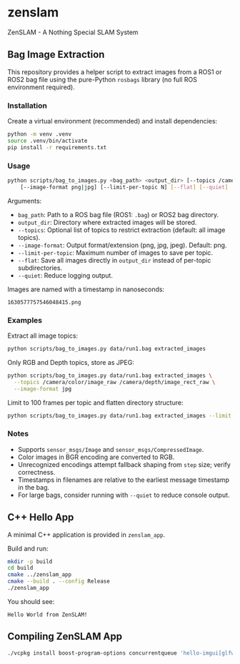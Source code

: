 # zenslam
ZenSLAM - A Nothing Special SLAM System

## Bag Image Extraction

This repository provides a helper script to extract images from a ROS1 or ROS2 bag
file using the pure-Python `rosbags` library (no full ROS environment required).

### Installation

Create a virtual environment (recommended) and install dependencies:

```bash
python -m venv .venv
source .venv/bin/activate
pip install -r requirements.txt
```

### Usage

```bash
python scripts/bag_to_images.py <bag_path> <output_dir> [--topics /camera/color/image_raw ...] \
    [--image-format png|jpg] [--limit-per-topic N] [--flat] [--quiet]
```

Arguments:

* `bag_path`: Path to a ROS bag file (ROS1: `.bag`) or ROS2 bag directory.
* `output_dir`: Directory where extracted images will be stored.
* `--topics`: Optional list of topics to restrict extraction (default: all image topics).
* `--image-format`: Output format/extension (png, jpg, jpeg). Default: png.
* `--limit-per-topic`: Maximum number of images to save per topic.
* `--flat`: Save all images directly in `output_dir` instead of per-topic subdirectories.
* `--quiet`: Reduce logging output.

Images are named with a timestamp in nanoseconds:

```
1630577757546048415.png
```

### Examples

Extract all image topics:

```bash
python scripts/bag_to_images.py data/run1.bag extracted_images
```

Only RGB and Depth topics, store as JPEG:

```bash
python scripts/bag_to_images.py data/run1.bag extracted_images \
  --topics /camera/color/image_raw /camera/depth/image_rect_raw \
  --image-format jpg
```

Limit to 100 frames per topic and flatten directory structure:

```bash
python scripts/bag_to_images.py data/run1.bag extracted_images --limit-per-topic 100 --flat
```

### Notes

* Supports `sensor_msgs/Image` and `sensor_msgs/CompressedImage`.
* Color images in BGR encoding are converted to RGB.
* Unrecognized encodings attempt fallback shaping from `step` size; verify correctness.
* Timestamps in filenames are relative to the earliest message timestamp in the bag.
* For large bags, consider running with `--quiet` to reduce console output.

## C++ Hello App

A minimal C++ application is provided in `zenslam_app`.

Build and run:

```bash
mkdir -p build
cd build
cmake ../zenslam_app
cmake --build . --config Release
./zenslam_app
```

You should see:

```
Hello World from ZenSLAM!
```

## Compiling ZenSLAM App

```zsh
./vcpkg install boost-program-options concurrentqueue 'hello-imgui[glfw-binding,opengl3-binding]' magic-enum 'opencv[contrib,nonfree,vtk]' spdlog yaml-cpp
```
